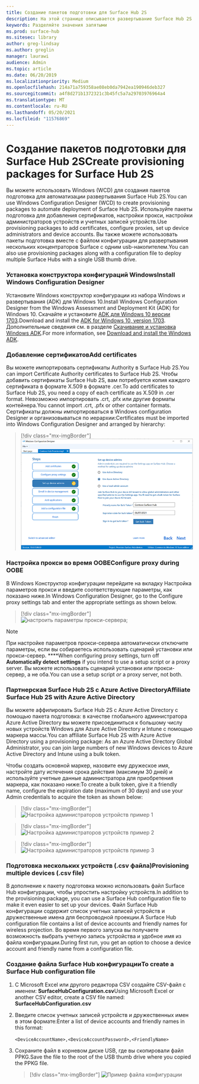 ```yaml
---
title: Создание пакетов подготовки для Surface Hub 2S
description: На этой странице описывается развертывание Surface Hub 2S с помощью пакетов предварительного обеспечения и других средств.
keywords: Разделяйте значения запятыми
ms.prod: surface-hub
ms.sitesec: library
author: greg-lindsay
ms.author: greglin
manager: laurawi
audience: Admin
ms.topic: article
ms.date: 06/20/2019
ms.localizationpriority: Medium
ms.openlocfilehash: 214a71a759358ae08eb0da7942ea190946deb327
ms.sourcegitcommit: a4f8d271b1372321c3b45fc5a7a29703976964a4
ms.translationtype: MT
ms.contentlocale: ru-RU
ms.lasthandoff: 05/20/2021
ms.locfileid: "11576869"
---
```

# <a name="create-provisioning-packages-for-surface-hub-2s"></a><span data-ttu-id="025fa-104">Создание пакетов подготовки для Surface Hub 2S</span><span class="sxs-lookup"><span data-stu-id="025fa-104">Create provisioning packages for Surface Hub 2S</span></span>

<span data-ttu-id="025fa-105">Вы можете использовать Windows (WCD) для создания пакетов подготовка для автоматизации развертывания Surface Hub 2S.</span><span class="sxs-lookup"><span data-stu-id="025fa-105">You can use Windows Configuration Designer (WCD) to create provisioning packages to automate deployment of Surface Hub 2S.</span></span> <span data-ttu-id="025fa-106">Используйте пакеты подготовка для добавления сертификатов, настройки прокси, настройки администраторов устройств и учетных записей устройств.</span><span class="sxs-lookup"><span data-stu-id="025fa-106">Use provisioning packages to add certificates, configure proxies, set up device administrators and device accounts.</span></span> <span data-ttu-id="025fa-107">Вы также можете использовать пакеты подготовка вместе с файлом конфигурации для развертывания нескольких концентраторов Surface с одним usb-накопителем.</span><span class="sxs-lookup"><span data-stu-id="025fa-107">You can also use provisioning packages along with a configuration file to deploy multiple Surface Hubs with a single USB thumb drive.</span></span>

### <a name="install-windows-configuration-designer"></a><span data-ttu-id="025fa-108">Установка конструктора конфигураций Windows</span><span class="sxs-lookup"><span data-stu-id="025fa-108">Install Windows Configuration Designer</span></span>

<span data-ttu-id="025fa-109">Установите Windows конструктор конфигурации из набора Windows и развертывания (ADK) для Windows 10.</span><span class="sxs-lookup"><span data-stu-id="025fa-109">Install Windows Configuration Designer from the Windows Assessment and Deployment Kit (ADK) for Windows 10.</span></span> <span data-ttu-id="025fa-110">Скачайте и установите [ADK для Windows 10 версии 1703](https://go.microsoft.com/fwlink/p/?LinkId=845542).</span><span class="sxs-lookup"><span data-stu-id="025fa-110">Download and install the [ADK for Windows 10, version 1703](https://go.microsoft.com/fwlink/p/?LinkId=845542).</span></span> <span data-ttu-id="025fa-111">Дополнительные сведения см. в разделе [Скачивание и установка Windows ADK](https://docs.microsoft.com/windows-hardware/get-started/adk-install).</span><span class="sxs-lookup"><span data-stu-id="025fa-111">For more information, see [Download and install the Windows ADK](https://docs.microsoft.com/windows-hardware/get-started/adk-install).</span></span>

### <a name="add-certificates"></a><span data-ttu-id="025fa-112">Добавление сертификатов</span><span class="sxs-lookup"><span data-stu-id="025fa-112">Add certificates</span></span>

<span data-ttu-id="025fa-113">Вы можете импортировать сертификаты Authority в Surface Hub 2S.</span><span class="sxs-lookup"><span data-stu-id="025fa-113">You can import Certificate Authority certificates to Surface Hub 2S.</span></span>
<span data-ttu-id="025fa-114">Чтобы добавить сертификаты Surface Hub 2S, вам потребуется копия каждого сертификата в формате X.509 в формате .cer.</span><span class="sxs-lookup"><span data-stu-id="025fa-114">To add certificates to Surface Hub 2S, you need a copy of each certificate as X.509 in .cer format.</span></span> <span data-ttu-id="025fa-115">Невозможно импортировать .crt, .pfx или другие форматы контейнера.</span><span class="sxs-lookup"><span data-stu-id="025fa-115">You cannot import .crt, .pfx or other container formats.</span></span> <span data-ttu-id="025fa-116">Сертификаты должны импортироваться в Windows configuration Designer и организовываться по иерархии:</span><span class="sxs-lookup"><span data-stu-id="025fa-116">Certificates must be imported into Windows Configuration Designer and arranged by hierarchy:</span></span>

> [!div class="mx-imgBorder"]
> ![Добавление сертификатов](images/sh2-wcd.png)

### <a name="configure-proxy-during-oobe"></a><span data-ttu-id="025fa-118">Настройка прокси во время OOBE</span><span class="sxs-lookup"><span data-stu-id="025fa-118">Configure proxy during OOBE</span></span>

<span data-ttu-id="025fa-119">В Windows Конструктор конфигурации перейдите на вкладку Настройка параметров прокси и введите соответствующие параметры, как показано ниже.</span><span class="sxs-lookup"><span data-stu-id="025fa-119">In Windows Configuration Designer, go to the Configure proxy settings tab and enter the appropriate settings as shown below.</span></span>

> [!div class="mx-imgBorder"]
> ![настроить параметры прокси-сервера;](images/sh2-proxy.png) 

> [!NOTE]
> <span data-ttu-id="025fa-121">При настройке параметров прокси-сервера автоматически отключите параметры, если вы собираетесь использовать сценарий установки или прокси-сервер. \*\*\*\*</span><span class="sxs-lookup"><span data-stu-id="025fa-121">When configuring proxy settings, turn off **Automatically detect settings** if you intend to use a setup script or a proxy server.</span></span> <span data-ttu-id="025fa-122">Вы можете использовать сценарий установки *или* прокси-сервер, а не оба.</span><span class="sxs-lookup"><span data-stu-id="025fa-122">You can use a setup script *or* a proxy server, not both.</span></span>

### <a name="affiliate-surface-hub-2s-with-azure-active-directory"></a><span data-ttu-id="025fa-123">Партнерская Surface Hub 2S с Azure Active Directory</span><span class="sxs-lookup"><span data-stu-id="025fa-123">Affiliate Surface Hub 2S with Azure Active Directory</span></span>

<span data-ttu-id="025fa-124">Вы можете аффилировать Surface Hub 2S с Azure Active Directory с помощью пакета подготовка: в качестве глобального администратора Azure Active Directory вы можете присоединиться к большому числу новых устройств Windows для Azure Active Directory и Intune с помощью маркера массы.</span><span class="sxs-lookup"><span data-stu-id="025fa-124">You can affiliate Surface Hub 2S with Azure Active Directory using a provisioning package: As an Azure Active Directory Global Administrator, you can join large numbers of new Windows devices to Azure Active Directory and Intune using a bulk token.</span></span>

<span data-ttu-id="025fa-125">Чтобы создать основной маркер, назовите ему дружеское имя, настройте дату истечения срока действия (максимум 30 дней) и используйте учетные данные администратора для приобретения маркера, как показано ниже:</span><span class="sxs-lookup"><span data-stu-id="025fa-125">To create a bulk token, give it a friendly name, configure the expiration date (maximum of 30 days) and use your Admin credentials to acquire the token as shown below:</span></span>

> [!div class="mx-imgBorder"]
> ![Настройка администраторов устройств пример 1](images/sh2-token.png)

> [!div class="mx-imgBorder"]
> ![Настройка администраторов устройств пример 2](images/sh2-token2.png)

> [!div class="mx-imgBorder"]
> ![Настройка администраторов устройств пример 3](images/sh2-token3.png)


### <a name="provisioning-multiple-devices-csv-file"></a><span data-ttu-id="025fa-129">Подготовка нескольких устройств (.csv файла)</span><span class="sxs-lookup"><span data-stu-id="025fa-129">Provisioning multiple devices (.csv file)</span></span>

<span data-ttu-id="025fa-130">В дополнение к пакету подготовка можно использовать файл Surface Hub конфигурации, чтобы упростить настройку устройств.</span><span class="sxs-lookup"><span data-stu-id="025fa-130">In addition to the provisioning package, you can use a Surface Hub configuration file to make it even easier to set up your devices.</span></span> <span data-ttu-id="025fa-131">Файл Surface Hub конфигурации содержит список учетных записей устройств и дружественные имена для беспроводной проекции.</span><span class="sxs-lookup"><span data-stu-id="025fa-131">A Surface Hub configuration file contains a list of device accounts and friendly names for wireless projection.</span></span> <span data-ttu-id="025fa-132">Во время первого запуска вы получаете возможность выбрать учетную запись устройства и удобное имя из файла конфигурации.</span><span class="sxs-lookup"><span data-stu-id="025fa-132">During first run, you get an option to choose a device account and friendly name from a configuration file.</span></span>

### <a name="to-create-a-surface-hub-configuration-file"></a><span data-ttu-id="025fa-133">Создание файла Surface Hub конфигурации</span><span class="sxs-lookup"><span data-stu-id="025fa-133">To create a Surface Hub configuration file</span></span>

1. <span data-ttu-id="025fa-134">С Microsoft Excel или другого редактора CSV создайте CSV-файл с именем: **SurfaceHubConfiguration.csv**</span><span class="sxs-lookup"><span data-stu-id="025fa-134">Using Microsoft Excel or another CSV editor, create a CSV file named: **SurfaceHubConfiguration.csv**</span></span>

2. <span data-ttu-id="025fa-135">Введите список учетных записей устройств и дружественных имен в этом формате:</span><span class="sxs-lookup"><span data-stu-id="025fa-135">Enter a list of device accounts and friendly names in this format:</span></span>

    `<DeviceAccountName>,<DeviceAccountPassword>,<FriendlyName>`

3. <span data-ttu-id="025fa-136">Сохраните файл в корневом диске USB, где вы скопировали файл PPKG.</span><span class="sxs-lookup"><span data-stu-id="025fa-136">Save the file to the root of the USB thumb drive where you copied the PPKG file.</span></span>

    > [!div class="mx-imgBorder"]
    > ![Пример файла конфигурации](images/sh2-config-file.png)
